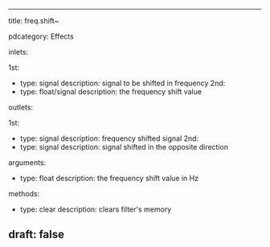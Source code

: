 --- 


title: freq.shift~

pdcategory: Effects

inlets:

  1st:
  - type: signal
    description: signal to be shifted in frequency
  2nd:
  - type: float/signal
    description: the frequency shift value

outlets:

  1st:
  - type: signal
    description: frequency shifted signal
  2nd:
  - type: signal
    description: signal shifted in the opposite direction

arguments:
  - type: float
    description: the frequency shift value in Hz

methods:
  - type: clear
    description: clears filter's memory



draft: false
---
